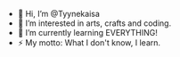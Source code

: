 - 👋 Hi, I’m @Tyynekaisa
- 👀 I’m interested in arts, crafts and coding.
- 🌱 I’m currently learning EVERYTHING!
- ⚡ My motto: What I don't know, I learn.

<!---
Tyynekaisa/Tyynekaisa is a ✨ special ✨ repository because its `README.md` (this file) appears on your GitHub profile.
You can click the Preview link to take a look at your changes.
--->
